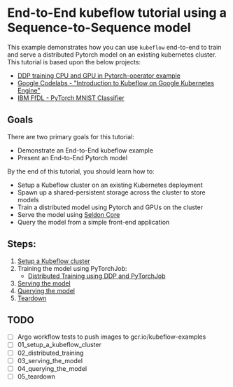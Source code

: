 # End-to-End kubeflow tutorial using a Sequence-to-Sequence model

This example demonstrates how you can use `kubeflow` end-to-end to train and
serve a distributed Pytorch model on an existing kubernetes cluster. This
tutorial is based upon the below projects:
- [DDP training CPU and GPU in Pytorch-operator example](https://github.com/kubeflow/pytorch-operator/tree/master/examples/ddp/mnist)
- [Google Codelabs - "Introduction to Kubeflow on Google Kubernetes Engine"](https://github.com/googlecodelabs/kubeflow-introduction)
- [IBM FfDL - PyTorch MNIST Classifier](https://github.com/IBM/FfDL/tree/master/community/FfDL-Seldon/pytorch-model)
## Goals

There are two primary goals for this tutorial:

*   Demonstrate an End-to-End kubeflow example
*   Present an End-to-End Pytorch model

By the end of this tutorial, you should learn how to:

*   Setup a Kubeflow cluster on an existing Kubernetes deployment
*   Spawn up a shared-persistent storage across the cluster to store models
*   Train a distributed model using Pytorch and GPUs on the cluster
*   Serve the model using [Seldon Core](https://github.com/SeldonIO/seldon-core/)
*   Query the model from a simple front-end application

## Steps:

1.  [Setup a Kubeflow cluster](01_setup_a_kubeflow_cluster.md)
1.  Training the model using PyTorchJob:
    -  [Distributed Training using DDP and PyTorchJob](02_distributed_training.md)
1.  [Serving the model](03_serving_the_model.md)
1.  [Querying the model](04_querying_the_model.md)
1.  [Teardown](05_teardown.md)

## TODO
- [ ] Argo workflow tests to push images to gcr.io/kubeflow-examples
- [ ] 01_setup_a_kubeflow_cluster
- [ ] 02_distributed_training
- [ ] 03_serving_the_model
- [ ] 04_querying_the_model
- [ ] 05_teardown